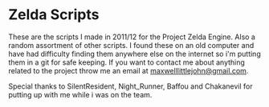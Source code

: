# Zelda Scripts
These are the scripts I made in 2011/12 for the Project Zelda Engine. Also a random assortment of other scripts. I found these on an old computer and have had difficulty finding them anywhere else on the internet so i'm putting them in a git for safe keeping. If you want to contact me about anything related to the project throw me an email at maxwelllittlejohn@gmail.com.

Special thanks to SilentResident, Night_Runner, Baffou and Chakanevil for putting up with me while i was on the team.
